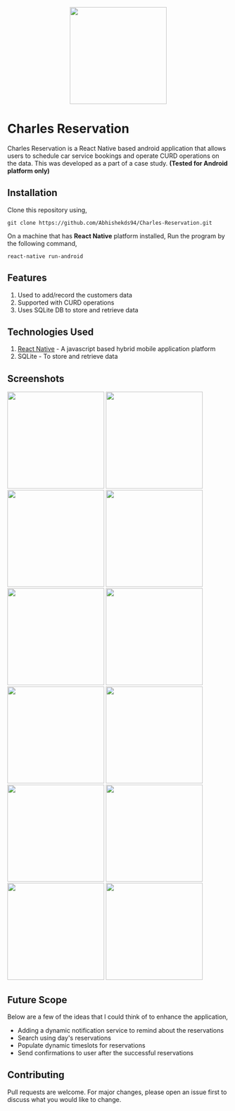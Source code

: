 
<p align="center">
	<img src="https://github.com/Abhishekds94/Charles-Reservation/blob/master/src/companent/Images/logo.png" width="220">
</p>

# Charles Reservation

Charles Reservation is a React Native based android application that allows users to schedule car service bookings and operate CURD operations on the data. This was developed as a part of a case study. **(Tested for Android platform only)**



## Installation

Clone this repository using,

```
git clone https://github.com/Abhishekds94/Charles-Reservation.git
```
On a machine that has **React Native** platform installed, Run the program by the following command,

```
react-native run-android
```

## Features

1. Used to add/record the customers data
2. Supported with CURD operations
3. Uses SQLite DB to store and retrieve data


## Technologies Used
1. [React Native](https://reactnative.dev/) - A javascript based hybrid mobile application platform
2. SQLite - To store and retrieve data


## Screenshots

<div>
  <img src="https://github.com/Abhishekds94/Charles-Reservation/blob/master/screenshots/img1.png" width="220">

  <img src="https://github.com/Abhishekds94/Charles-Reservation/blob/master/screenshots/img2.png" width="220">
  
  <img src="https://github.com/Abhishekds94/Charles-Reservation/blob/master/screenshots/img3.png" width="220">
  
  <img src="https://github.com/Abhishekds94/Charles-Reservation/blob/master/screenshots/img4.png" width="220">
  
  <img src="https://github.com/Abhishekds94/Charles-Reservation/blob/master/screenshots/img5.png" width="220">
  
  <img src="https://github.com/Abhishekds94/Charles-Reservation/blob/master/screenshots/img6.png" width="220">
  
  <img src="https://github.com/Abhishekds94/Charles-Reservation/blob/master/screenshots/img7.png" width="220">
  
  <img src="https://github.com/Abhishekds94/Charles-Reservation/blob/master/screenshots/img8.png" width="220">
  
  <img src="https://github.com/Abhishekds94/Charles-Reservation/blob/master/screenshots/img9.png" width="220">
  
  <img src="https://github.com/Abhishekds94/Charles-Reservation/blob/master/screenshots/img10.png" width="220">
  
  <img src="https://github.com/Abhishekds94/Charles-Reservation/blob/master/screenshots/img11.png" width="220">
  
  <img src="https://github.com/Abhishekds94/Charles-Reservation/blob/master/screenshots/img12.png" width="220">


## Future Scope
Below are a few of the ideas that I could think of to enhance the application,
* Adding a dynamic notification service to remind about the reservations
* Search using day's reservations
* Populate dynamic timeslots for reservations
* Send confirmations to user after the successful reservations

## Contributing
Pull requests are welcome. For major changes, please open an issue first to discuss what you would like to change.
